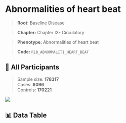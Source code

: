 # Abnormalities of heart beat

> **Root:** Baseline Disease  

> **Chapter:** Chapter IX- Circulatory  

> **Phenotype:** Abnormalities of heart beat  

> **Code:** `R18_ABNORMALITI_HEART_BEAT`

## 🧪 All Participants  
> Sample size: **178317**  
> Cases: **8096**  
> Controls: **170221**
<img src="/Sensitive/Figures/ALL/Incidence/R18_ABNORMALITI_HEART_BEAT.png"/>

## 📊 Data Table
<CsvTableMRF src="/Sensitive/Data/ALL/Incidence/COX_R18_ABNORMALITI_HEART_BEAT.csv"/>

